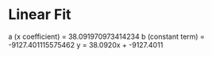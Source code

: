 
# Linear Fit

a (x coefficient) = 38.091970973414234
b (constant term) = -9127.401115575462
y = 38.0920x + -9127.4011
